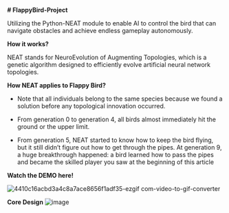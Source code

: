 **﻿# FlappyBird-Project**

Utilizing the Python-NEAT module to enable AI to control the bird that can navigate obstacles and achieve endless gameplay autonomously.



**How it works?**

NEAT stands for NeuroEvolution of Augmenting Topologies, which is a genetic algorithm designed to efficiently evolve artificial neural network topologies.


**How NEAT applies to Flappy Bird?**

- Note that all individuals belong to the same species because we found a solution before any topological innovation occurred. 

- From generation 0 to generation 4, all birds almost immediately hit the ground or the upper limit. 

- From generation 5, NEAT started to know how to keep the bird flying, but it still didn’t figure out how to get through the pipes. At generation 9, a huge breakthrough happened: a bird learned how to pass the pipes and became the skilled player you saw at the beginning of this article



**Watch the DEMO here!**

![4410c16acbd3a4c8a7ace8656f1adf35-ezgif com-video-to-gif-converter](https://github.com/Sam120204/FlappyBird---Python-with-NEAT/assets/75916625/d42d296d-8981-434e-ae72-5bff02ae7e86)


**Core Design**
![image](https://github.com/Sam120204/FlappyBird---Python-with-NEAT/assets/75916625/cc631939-26e1-4ba7-88a3-55e66c43d2df)
